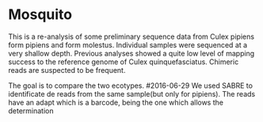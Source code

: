 # Mosquito

This is a re-analysis of some preliminary sequence data from Culex pipiens
form pipiens and form molestus. Individual samples were sequenced at a very
shallow depth. Previous analyses showed a quite low level of mapping success
to the reference genome of Culex quinquefasciatus. Chimeric reads are suspected
to be frequent.

The goal is to compare the two ecotypes.
#2016-06-29
We used SABRE to identificate de reads from the same sample(but only for pipiens).
The reads have an adapt which is a barcode, being the one which allows the determination
